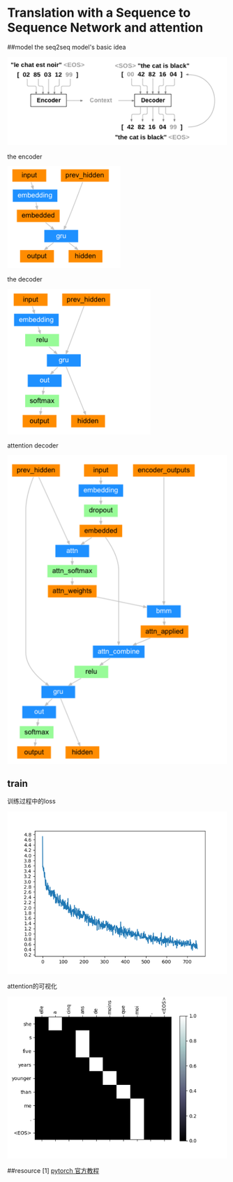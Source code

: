 # Translation with a Sequence to Sequence Network and attention


##model
the seq2seq model's basic idea

![seq2seq](./files/Seq2Seq.png)


the encoder

![encoder](./files/encoder.png)


the decoder

![decoder](./files/decoder.png)


attention decoder

![attention decoder](./files/attention_decoder.png)


## train
训练过程中的loss

![train loss](./files/seq_seq_train.png)

attention的可视化

![attention show](./files/attention_show.png)



##resource
[1] [pytorch 官方教程](http://pytorch.org/tutorials/intermediate/seq2seq_translation_tutorial.html)